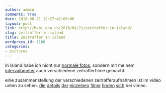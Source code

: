 ```yaml
---
author: admin
comments: true
date: 2010-08-21 12:27:42+00:00
layout: post
link: http://habi.gna.ch/2010/08/21/zeitraffer-in-island/
slug: zeitraffer-in-island
title: Zeitraffer in Island
wordpress_id: 2188
categories:
- pictures
---
```


In Island habe ich nicht nur [normale fotos](http://www.flickr.com/photos/habi/sets/72157624746373110/show), sondern mit meinem [intervalometer](http://permanenttourist.ch/articles/2010/07/fun-with-timelapse-photography/#comments) auch verschiedene zeitrafferfilme gemacht.




eine zusammenstellung der verschiedenen zeitrafferaufnahmen ist im video unten zu sehen. [die](http://vimeo.com/14102558) [details](http://vimeo.com/14102306) [der](http://vimeo.com/14102072) [einzelnen](http://vimeo.com/14101998) [filme](http://vimeo.com/14101974) [finden](http://vimeo.com/14101891) [sich](http://vimeo.com/14101084) bei vimeo.



